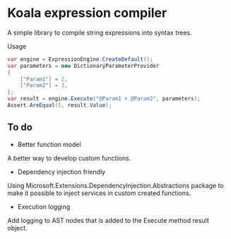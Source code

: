 # Koala expression compiler

A simple library to compile string expressions into syntax trees.

Usage
```csharp
var engine = ExpressionEngine.CreateDefault();
var parameters = new DictionaryParameterProvider
{
    ["Param1"] = 2,
    ["Param2"] = 3,
};
var result = engine.Execute("@Param1 + @Param2", parameters);
Assert.AreEqual(5, result.Value);
```
## To do
- Better function model

A better way to develop custom functions.

- Dependency injection friendly

Using Microsoft.Extensions.DependencyInjection.Abstractions package to make it possible to inject services in custom created functions.

- Execution logging

Add logging to AST nodes that is added to the Execute method result object.
